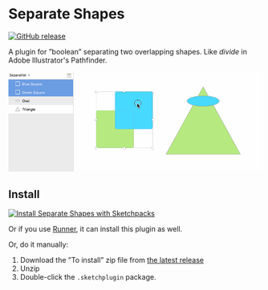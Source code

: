 # Separate Shapes

[![GitHub release](https://img.shields.io/badge/Works%20with-Sketch%20Runner-blue.svg?colorB=308ADF)](http://bit.ly/SketchRunnerWebsite)

A plugin for ”boolean” separating two overlapping shapes. Like _divide_ in Adobe Illustrator's Pathfinder.

![Demo](Separate_Shapes_demo.gif)

## Install

[![Install Separate Shapes with Sketchpacks](https://sketchpacks-com.s3.amazonaws.com/assets/badges/sketchpacks-badge-install.png "Install Separate Shapes with Sketchpacks")](https://sketchpacks.com/PEZ/SketchSeparateShapes/install)

Or if you use [Runner](http://bit.ly/SketchRunnerWebsite), it can install this plugin as well.

Or, do it manually:

1. Download the ”To install” zip file from [the latest release](https://github.com/PEZ/SketchSeparateShapes/releases)
2. Unzip
3. Double-click the `.sketchplugin` package.
